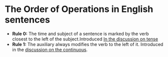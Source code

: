# The Order of Operations in English sentences

* **Rule 0:** The time and subject of a sentence is marked by the verb closest to the left of the subject.Introduced [In the discussion on tense](tense.md#Presenting-the-0th-order-of-operation)
* **Rule 1:** The auxiliary always modifies the verb to the left of it. Introduced in the [discussion on the continuous](aspect.md#the-auxiliary-always-modifies-the-verb-to-the-left-of-it).
